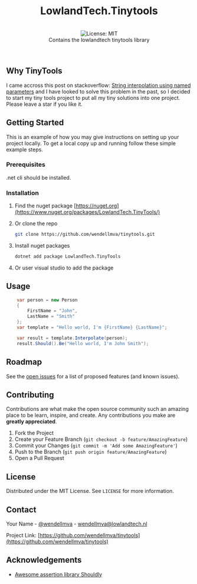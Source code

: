 <div align="center">
<h1>LowlandTech.Tinytools</h1>
<br />
<img alt="License: MIT" src="https://img.shields.io/badge/license-MIT-blue" />
<br />
Contains the lowlandtech tinytools library
<br />
<br />
<br />
</div>

## Why TinyTools

I came accross this post on stackoverflow: [String interpolation using named parameters](https://stackoverflow.com/questions/36745164/string-interpolation-using-named-parameters-in-c6) and I have looked to solve this problem in the past, so I decided to start my tiny tools project to put all my tiny solutions into one project. Please leave a star if you like it.


<!-- GETTING STARTED -->
## Getting Started

This is an example of how you may give instructions on setting up your project locally.
To get a local copy up and running follow these simple example steps.

### Prerequisites



.net cli should be installed.



### Installation

1. Find the nuget package [https://nuget.org](https://www.nuget.org/packages/LowlandTech.TinyTools/)
2. Or clone the repo

   ```sh
   git clone https://github.com/wendellmva/tinytools.git
   ```

3. Install nuget packages

   ```sh
   dotnet add package LowlandTech.TinyTools
   ```

4. Or user visual studio to add the package




<!-- USAGE EXAMPLES -->
## Usage



```csharp
    var person = new Person
    {
        FirstName = "John",
        LastName = "Smith"
    };
    var template = "Hello world, I'm {FirstName} {LastName}";

    var result = template.Interpolate(person);
    result.Should().Be("Hello world, I'm John Smith");
```



<!-- ROADMAP -->
## Roadmap

See the [open issues](https://github.com/wendellmva/tinytools/issues) for a list of proposed features (and known issues).



<!-- CONTRIBUTING -->
## Contributing

Contributions are what make the open source community such an amazing place to be learn, inspire, and create. Any contributions you make are **greatly appreciated**.

1. Fork the Project
2. Create your Feature Branch (`git checkout -b feature/AmazingFeature`)
3. Commit your Changes (`git commit -m 'Add some AmazingFeature'`)
4. Push to the Branch (`git push origin feature/AmazingFeature`)
5. Open a Pull Request



<!-- LICENSE -->
## License


Distributed under the MIT License. See `LICENSE` for more information.



<!-- CONTACT -->
## Contact

Your Name - [@wendellmva](https://twitter.com/wendellmva) - wendellmva@lowlandtech.nl

Project Link: [https://github.com/wendellmva/tinytools](https://github.com/wendellmva/tinytools)



<!-- ACKNOWLEDGEMENTS -->
## Acknowledgements
* [Awesome assertion library Shouldly](https://docs.shouldly.io/)
